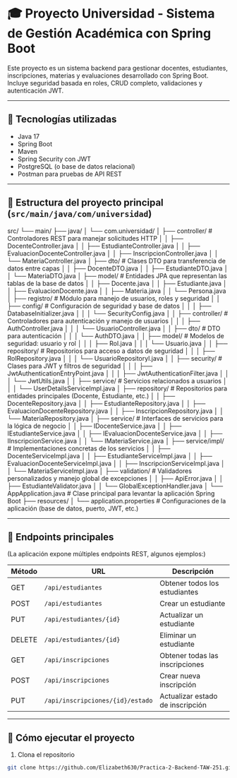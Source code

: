 # 🎓 Proyecto Universidad - Sistema de Gestión Académica con Spring Boot

Este proyecto es un sistema backend para gestionar docentes, estudiantes, inscripciones, materias y evaluaciones desarrollado con Spring Boot.  
Incluye seguridad basada en roles, CRUD completo, validaciones y autenticación JWT.

---

## 🚀 Tecnologías utilizadas  
- Java 17  
- Spring Boot  
- Maven  
- Spring Security con JWT  
- PostgreSQL (o base de datos relacional)  
- Postman para pruebas de API REST  

---

## 📂 Estructura del proyecto principal (`src/main/java/com/universidad`)

src/
└── main/
├── java/
│ └── com.universidad/
│ ├── controller/ # Controladores REST para manejar solicitudes HTTP
│ │ ├── DocenteController.java
│ │ ├── EstudianteController.java
│ │ ├── EvaluacionDocenteController.java
│ │ ├── InscripcionController.java
│ │ └── MateriaController.java
│ ├── dto/ # Clases DTO para transferencia de datos entre capas
│ │ ├── DocenteDTO.java
│ │ ├── EstudianteDTO.java
│ │ └── MateriaDTO.java
│ ├── model/ # Entidades JPA que representan las tablas de la base de datos
│ │ ├── Docente.java
│ │ ├── Estudiante.java
│ │ ├── EvaluacionDocente.java
│ │ ├── Materia.java
│ │ └── Persona.java
│ ├── registro/ # Módulo para manejo de usuarios, roles y seguridad
│ │ ├── config/ # Configuración de seguridad y base de datos
│ │ │ ├── DatabaseInitializer.java
│ │ │ └── SecurityConfig.java
│ │ ├── controller/ # Controladores para autenticación y manejo de usuarios
│ │ │ ├── AuthController.java
│ │ │ └── UsuarioController.java
│ │ ├── dto/ # DTO para autenticación
│ │ │ └── AuthDTO.java
│ │ ├── model/ # Modelos de seguridad: usuario y rol
│ │ │ ├── Rol.java
│ │ │ └── Usuario.java
│ │ ├── repository/ # Repositorios para acceso a datos de seguridad
│ │ │ ├── RolRepository.java
│ │ │ └── UsuarioRepositoryl.java
│ │ ├── security/ # Clases para JWT y filtros de seguridad
│ │ │ ├── JwtAuthenticationEntryPoint.java
│ │ │ ├── JwtAuthenticationFilter.java
│ │ │ └── JwtUtils.java
│ │ ├── service/ # Servicios relacionados a usuarios
│ │ │ └── UserDetailsServiceImpl.java
│ ├── repository/ # Repositorios para entidades principales (Docente, Estudiante, etc.)
│ │ ├── DocenteRepository.java
│ │ ├── EstudianteRepository.java
│ │ ├── EvaluacionDocenteRepository.java
│ │ ├── InscripcionRepository.java
│ │ └── MateriaRepository.java
│ ├── service/ # Interfaces de servicios para la lógica de negocio
│ │ ├── IDocenteService.java
│ │ ├── IEstudianteService.java
│ │ ├── IEvaluacionDocenteService.java
│ │ ├── IInscripcionService.java
│ │ └── IMateriaService.java
│ ├── service/impl/ # Implementaciones concretas de los servicios
│ │ ├── DocenteServiceImpl.java
│ │ ├── EstudianteServiceImpl.java
│ │ ├── EvaluacionDocenteServiceImpl.java
│ │ ├── InscripcionServiceImpl.java
│ │ └── MateriaServiceImpl.java
│ ├── validation/ # Validadores personalizados y manejo global de excepciones
│ │ ├── ApiError.java
│ │ ├── EstudianteValidator.java
│ │ └── GlobalExceptionHandler.java
│ └── AppApplication.java # Clase principal para levantar la aplicación Spring Boot
├── resources/
│ └── application.properties # Configuraciones de la aplicación (base de datos, puerto, JWT, etc.)


---

## 📌 Endpoints principales  
(La aplicación expone múltiples endpoints REST, algunos ejemplos:)

| Método  | URL                               | Descripción                               |
|---------|----------------------------------|-------------------------------------------|
| GET     | `/api/estudiantes`               | Obtener todos los estudiantes             |
| POST    | `/api/estudiantes`               | Crear un estudiante                       |
| PUT     | `/api/estudiantes/{id}`          | Actualizar un estudiante                  |
| DELETE  | `/api/estudiantes/{id}`          | Eliminar un estudiante                    |
| GET     | `/api/inscripciones`             | Obtener todas las inscripciones           |
| POST    | `/api/inscripciones`             | Crear nueva inscripción                   |
| PUT     | `/api/inscripciones/{id}/estado`| Actualizar estado de inscripción          |

---

## 📖 Cómo ejecutar el proyecto

1. Clona el repositorio  
```bash
git clone https://github.com/Elizabeth630/Practica-2-Backend-TAW-251.git

